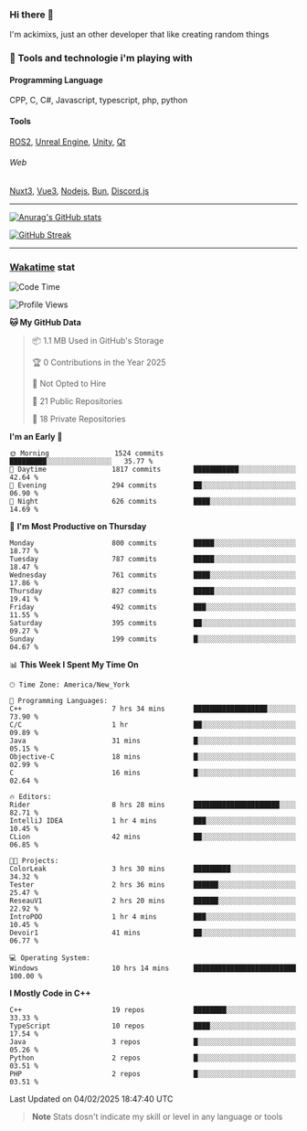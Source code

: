 ### Hi there 👋

I'm ackimixs, just an other developer that like creating random things

### 🧰 Tools and technologie i'm playing with

#### Programming Language
CPP, C, C#, Javascript, typescript, php, python

#### Tools
[ROS2](https://ros.org/), [Unreal Engine](https://www.unrealengine.com), [Unity](https://unity.com/), [Qt](https://www.qt.io/)

###### Web
[Nuxt3](https://nuxt.com/), [Vue3](https://vuejs.org/), [Nodejs](https://nodejs.org), [Bun](https://bun.sh/), [Discord.js](https://discord.js.org/)

---

[![Anurag's GitHub stats](https://github-readme-stats.vercel.app/api?username=ackimixs&show_icons=true&theme=github_dark&count_private=true)](https://github.com/anuraghazra/github-readme-stats)

[![GitHub Streak](https://github-readme-streak-stats.herokuapp.com?user=Ackimixs&theme=github-dark-blue&date_format=j%20M%5B%20Y%5D&mode=weekly)](https://git.io/streak-stats)

---
 
 ### [Wakatime](https://wakatime.com/) stat

<!--START_SECTION:waka-->
![Code Time](http://img.shields.io/badge/Code%20Time-1%2C416%20hrs%2053%20mins-blue)

![Profile Views](http://img.shields.io/badge/Profile%20Views-0-blue)

**🐱 My GitHub Data** 

> 📦 1.1 MB Used in GitHub's Storage 
 > 
> 🏆 0 Contributions in the Year 2025
 > 
> 🚫 Not Opted to Hire
 > 
> 📜 21 Public Repositories 
 > 
> 🔑 18 Private Repositories 
 > 
**I'm an Early 🐤** 

```text
🌞 Morning                1524 commits        █████████░░░░░░░░░░░░░░░░   35.77 % 
🌆 Daytime                1817 commits        ███████████░░░░░░░░░░░░░░   42.64 % 
🌃 Evening                294 commits         ██░░░░░░░░░░░░░░░░░░░░░░░   06.90 % 
🌙 Night                  626 commits         ████░░░░░░░░░░░░░░░░░░░░░   14.69 % 
```
📅 **I'm Most Productive on Thursday** 

```text
Monday                   800 commits         █████░░░░░░░░░░░░░░░░░░░░   18.77 % 
Tuesday                  787 commits         █████░░░░░░░░░░░░░░░░░░░░   18.47 % 
Wednesday                761 commits         ████░░░░░░░░░░░░░░░░░░░░░   17.86 % 
Thursday                 827 commits         █████░░░░░░░░░░░░░░░░░░░░   19.41 % 
Friday                   492 commits         ███░░░░░░░░░░░░░░░░░░░░░░   11.55 % 
Saturday                 395 commits         ██░░░░░░░░░░░░░░░░░░░░░░░   09.27 % 
Sunday                   199 commits         █░░░░░░░░░░░░░░░░░░░░░░░░   04.67 % 
```


📊 **This Week I Spent My Time On** 

```text
🕑︎ Time Zone: America/New_York

💬 Programming Languages: 
C++                      7 hrs 34 mins       ██████████████████░░░░░░░   73.90 % 
C/C                      1 hr                ██░░░░░░░░░░░░░░░░░░░░░░░   09.89 % 
Java                     31 mins             █░░░░░░░░░░░░░░░░░░░░░░░░   05.15 % 
Objective-C              18 mins             █░░░░░░░░░░░░░░░░░░░░░░░░   02.99 % 
C                        16 mins             █░░░░░░░░░░░░░░░░░░░░░░░░   02.64 % 

🔥 Editors: 
Rider                    8 hrs 28 mins       █████████████████████░░░░   82.71 % 
IntelliJ IDEA            1 hr 4 mins         ███░░░░░░░░░░░░░░░░░░░░░░   10.45 % 
CLion                    42 mins             ██░░░░░░░░░░░░░░░░░░░░░░░   06.85 % 

🐱‍💻 Projects: 
ColorLeak                3 hrs 30 mins       █████████░░░░░░░░░░░░░░░░   34.32 % 
Tester                   2 hrs 36 mins       ██████░░░░░░░░░░░░░░░░░░░   25.47 % 
ReseauV1                 2 hrs 20 mins       ██████░░░░░░░░░░░░░░░░░░░   22.92 % 
IntroPOO                 1 hr 4 mins         ███░░░░░░░░░░░░░░░░░░░░░░   10.45 % 
Devoir1                  41 mins             ██░░░░░░░░░░░░░░░░░░░░░░░   06.77 % 

💻 Operating System: 
Windows                  10 hrs 14 mins      █████████████████████████   100.00 % 
```

**I Mostly Code in C++** 

```text
C++                      19 repos            ████████░░░░░░░░░░░░░░░░░   33.33 % 
TypeScript               10 repos            ████░░░░░░░░░░░░░░░░░░░░░   17.54 % 
Java                     3 repos             █░░░░░░░░░░░░░░░░░░░░░░░░   05.26 % 
Python                   2 repos             █░░░░░░░░░░░░░░░░░░░░░░░░   03.51 % 
PHP                      2 repos             █░░░░░░░░░░░░░░░░░░░░░░░░   03.51 % 
```




 Last Updated on 04/02/2025 18:47:40 UTC
<!--END_SECTION:waka-->

> **Note**
> Stats dosn't indicate my skill or level in any language or tools
